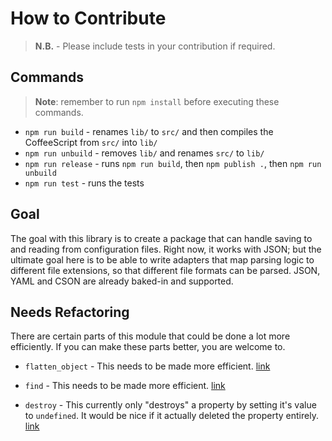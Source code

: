 How to Contribute
=================

> **N.B.** - Please include tests in your contribution if required.

Commands
--------

> **Note**: remember to run `npm install` before executing these commands.

- `npm run build` - renames `lib/` to `src/` and then compiles the CoffeeScript
  from `src/` into `lib/`
- `npm run unbuild` - removes `lib/` and renames `src/` to `lib/`
- `npm run release` - runs `npm run build`, then `npm publish .`, then `npm run unbuild`
- `npm run test` - runs the tests

Goal
----

The goal with this library is to create a package that can handle saving to
and reading from configuration files. Right now, it works with JSON; but the
ultimate goal here is to be able to write adapters that map parsing logic
to different file extensions, so that different file formats can be parsed. JSON,
YAML and CSON are already baked-in and supported.

Needs Refactoring
-----------------

There are certain parts of this module that could be done a lot more efficiently.
If you can make these parts better, you are welcome to.

- `flatten_object` - This needs to be made more efficient.
  [link](https://github.com/declandewet/figson/blob/master/lib/util.coffee#L8-L21)

- `find` - This needs to be made more efficient.
  [link](https://github.com/declandewet/figson/blob/master/lib/config.coffee#L27-L34)

- `destroy` - This currently only "destroys" a property by setting it's value
  to `undefined`. It would be nice if it actually deleted the property entirely.
  [link](https://github.com/declandewet/figson/blob/master/lib/config.coffee#L86-L89)
